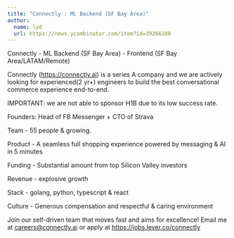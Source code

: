 ```yaml
---
title: "Connectly : ML Backend (SF Bay Area)"
author:
  name: lyd
  url: https://news.ycombinator.com/item?id=39266180
---
```

Connectly - ML Backend (SF Bay Area) - Frontend (SF Bay Area&#x2F;LATAM&#x2F;Remote)

Connectly (<a href="https:&#x2F;&#x2F;connectly.ai" rel="nofollow">https:&#x2F;&#x2F;connectly.ai</a>) is a series A company and we are actively looking for experienced(2 yr+) engineers to build the best conversational commerce experience end-to-end.

IMPORTANT: we are not able to sponsor H1B due to its low success rate.

Founders: Head of FB Messenger + CTO of Strava

Team - 55 people &amp; growing.

Product - A seamless full shopping experience powered by messaging &amp; AI in 5 minutes

Funding - Substantial amount from top Silicon Valley investors

Revenue - explosive growth

Stack - golang, python, typescript &amp; react

Culture - Generous compensation and respectful &amp; caring environment

Join our self-driven team that moves fast and aims for excellence! Email me at careers@connectly.ai or apply at <a href="https:&#x2F;&#x2F;jobs.lever.co&#x2F;connectly" rel="nofollow">https:&#x2F;&#x2F;jobs.lever.co&#x2F;connectly</a>
